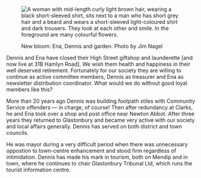 <figure>
<img src="../allens140.jpg" alt="A woman with mid-length curly light brown hair, wearing a black short-sleeved shirt, sits next to a man who has short grey hair and a beard and wears a short-sleeved light-coloured shirt and dark trousers. They look at each other and smile. In the foreground are many colourful flowers.">
<figcaption>

New bloom: Ena, Dennis and garden. Photo by Jim Nagel

</figcaption>
</figure>

Dennis and Ena have closed their High Street giftshop and launderette
<span class="ednote">[and now live at 31B Hamlyn Road]</span>. We wish them
health and happiness in their well deserved retirement. Fortunately for
our society they are willing to continue as active committee members,
Dennis as treasurer and Ena as newsletter distribution coordinator. What
would we do without good loyal members like this?

More than 20 years ago Dennis was building footpath stiles with
Community Service offenders — in charge, of course! Then after
redundancy at Clarks, he and Ena took over a shop and post office near
Newton Abbot. After three years they returned to Glastonbury and became
very active with our society and local affairs generally. Dennis has
served on both district and town councils.

He was mayor during a very difficult period when there was unnecessary
oppostion to town-centre enhancement and stood firm regardless of
intimidation. Dennis has made his mark in tourism, both on Mendip and in
town, where he continues to chair Glastonbury Tribunal Ltd, which runs
the tourist information centre.
